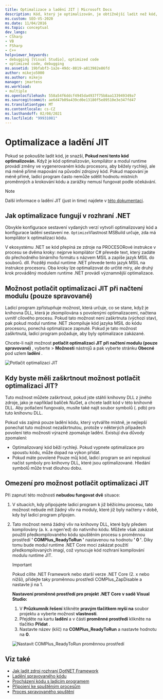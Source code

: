 ```yaml
---
title: Optimalizace a ladění JIT | Microsoft Docs
description: Kód, který je optimalizován, je obtížnější ladit než kód, který není. Přečtěte si o optimalizaci JIT a o tom, kdy a jak ji potlačit.
ms.custom: SEO-VS-2020
ms.date: 11/04/2016
ms.topic: conceptual
dev_langs:
- CSharp
- VB
- FSharp
- C++
helpviewer_keywords:
- debugging [Visual Studio], optimized code
- optimized code, debugging
ms.assetid: 19bfabf3-1a2e-49dc-8819-a813982e86fd
author: mikejo5000
ms.author: mikejo
manager: jmartens
ms.workload:
- multiple
ms.openlocfilehash: 558a54f6ddcf4945da4937f75b8aa133949349a7
ms.sourcegitcommit: ae6d47b09a439cd0e13180f5e89510e3e347fd47
ms.translationtype: MT
ms.contentlocale: cs-CZ
ms.lasthandoff: 02/08/2021
ms.locfileid: "99931081"
---
```

# <a name="jit-optimization-and-debugging"></a>Optimalizace a ladění JIT
Pokud se pokoušíte ladit kód, je snazší, **Pokud není tento kód optimalizován.** Když je kód optimalizován, kompilátor a modul runtime provádí změny ve vygenerovaném kódu procesoru, aby běžely rychleji, ale má méně přímé mapování na původní zdrojový kód. Pokud mapování je méně přímé, ladicí program často nemůže sdělit hodnotu místních proměnných a krokování kódu a zarážky nemusí fungovat podle očekávání.

> [!NOTE]
> Další informace o ladění JIT (just in time) najdete v [této dokumentaci](../debugger/debug-using-the-just-in-time-debugger.md).

## <a name="how-optimizations-work-in-net"></a>Jak optimalizace fungují v rozhraní .NET 
Obvykle konfigurace sestavení vydaných verzí vytvoří optimalizovaný kód a konfigurace ladění sestavení ne. `Optimize`Vlastnost MSBuild určuje, zda má kompilátor k optimalizaci kódu.

V ekosystému .NET se kód přepíná ze zdroje na PROCESORové instrukce v procesu se dvěma kroky: nejprve kompilátor C# převede text, který zadáte do přechodného binárního formátu s názvem MSIL a zapíše jazyk MSIL do souborů. dll. Později modul runtime .NET převede tento jazyk MSIL na instrukce procesoru. Oba kroky lze optimalizovat do určité míry, ale druhý krok prováděný modulem runtime .NET provádí významnější optimalizace.

## <a name="the-suppress-jit-optimization-on-module-load-managed-only-option"></a>Možnost potlačit optimalizaci JIT při načtení modulu (pouze spravované)
Ladicí program zpřístupňuje možnost, která určuje, co se stane, když je knihovna DLL, která je zkompilována s povolenými optimalizacemi, načtena uvnitř cílového procesu. Pokud tato možnost není zaškrtnuta (výchozí stav), pak pokud modul runtime .NET zkompiluje kód jazyka MSIL do kódu procesoru, ponechá optimalizace zapnuté. Pokud je tato možnost zaškrtnutá, ladicí program požaduje, aby byly optimalizace zakázané.

Chcete-li najít možnost **potlačit optimalizaci JIT při načtení modulu (pouze spravované)** , vyberte   >  **Možnosti** nástrojů a pak vyberte stránku **Obecné** pod uzlem **ladění** .

![Potlačit optimalizaci JIT](../debugger/media/suppress-jit-tool-options.png "Potlačit optimalizaci JIT")

## <a name="when-should-you-check-the-suppress-jit-optimization-option"></a>Kdy byste měli zaškrtnout možnost potlačit optimalizaci JIT?
Tuto možnost můžete zaškrtnout, pokud jste stáhli knihovny DLL z jiného zdroje, jako je například balíček NuGet, a chcete ladit kód v této knihovně DLL. Aby potlačení fungovalo, musíte také najít soubor symbolů (. pdb) pro tuto knihovnu DLL.

Pokud vás zajímá pouze ladění kódu, který vytváříte místně, je nejlepší ponechat tuto možnost nezaškrtnutou, protože v některých případech povolení této možnosti výrazně zpomaluje ladění. Existují dva důvody zpomalení:

* Optimalizovaný kód běží rychleji. Pokud vypnete optimalizace pro spoustu kódu, může dopad na výkon přidat.
* Pokud máte povolené Pouze můj kód, ladicí program se ani nepokusí načíst symboly pro knihovny DLL, které jsou optimalizované. Hledání symbolů může trvat dlouhou dobu.

## <a name="limitations-of-the-suppress-jit-optimization-option"></a>Omezení pro možnost potlačit optimalizaci JIT 
Při zapnutí této možnosti **nebudou fungovat dvě** situace:

1. V situacích, kdy připojujete ladicí program k již běžícímu procesu, tato možnost nebude mít žádný vliv na moduly, které již byly načteny v době, kdy byl ladicí program připojen.
2. Tato možnost nemá žádný vliv na knihovny DLL, které byly předem kompilovány (a. k. a ngen'ed) do nativního kódu. Můžete však zakázat použití předkompilovaného kódu spuštěním procesu s proměnnou prostředí **' COMPlus_ReadyToRun '** nastavenou na hodnotu **' 0 '**. Díky tomu bude modul runtime .NET Core moci zakázat použití předkompilovaných imagí, což vynucuje kód rozhraní kompilování modulu runtime JIT. 

    > [!IMPORTANT]
    > Pokud cílíte .NET Framework nebo starší verze .NET Core (2. x nebo nižší), přidejte taky proměnnou prostředí COMPlus_ZapDisable a nastavte ji na 1.

    **Nastavení proměnné prostředí pro projekt .NET Core v sadě Visual Studio:**
    1. V **Průzkumník řešení** klikněte **pravým tlačítkem myši na** soubor projektu a vyberte možnost **vlastnosti**.
    2. Přejděte na kartu **ladění** a v části **proměnné prostředí** klikněte na tlačítko **Přidat** .
    3. Nastavte název (klíč) na **COMPlus_ReadyToRun** a nastavte hodnotu na **0**.

    ![Nastavit COMPlus_ReadyToRun proměnnou prostředí](../debugger/media/environment-variables-debug-menu.png "Nastavit COMPlus_ReadyToRun proměnnou prostředí")

## <a name="see-also"></a>Viz také
- [Jak ladit zdroj rozhraní DotNET Framework](../debugger/how-to-debug-dotnet-framework-source.md)
- [Ladění spravovaného kódu](../debugger/debugging-managed-code.md)
- [Procházení kódu s ladicím programem](../debugger/navigating-through-code-with-the-debugger.md)
- [Připojení ke spuštěným procesům](../debugger/attach-to-running-processes-with-the-visual-studio-debugger.md)
- [Proces spravovaného spuštění](/dotnet/standard/managed-execution-process)
